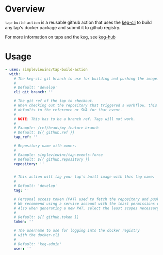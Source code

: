 # Overview
`tap-build-action` is a reusable github action that uses the [keg-cli](https://github.com/simpleviewinc/keg-cli) to build any tap's docker package and submit it to github registry. 

For more information on taps and the keg, see [keg-hub](https://github.com/simpleviewinc/keg-hub)

# Usage

```yml
- uses: simpleviewinc/tap-build-action
  with:
    # The keg-cli git branch to use for building and pushing the image.
    #
    # Default: 'develop'
    cli_git_branch: ''

    # The git ref of the tap to checkout.
    # When checking out the repository that triggered a workflow, this 
    # defaults to the reference or SHA for that event. 
    # 
    # NOTE: This has to be a branch ref. Tags will not work.
    #
    # Example: /ref/heads/my-feature-branch
    # Default: ${{ github.ref }}
    tap_ref: ''

    # Repository name with owner. 
    #
    # Example: simpleviewinc/tap-events-force
    # Default: ${{ github.repository }}
    repository: ''


    # This action will tag your tap's built image with this tag name.
    # 
    # Default: 'develop'
    tag: ''

    # Personal access token (PAT) used to fetch the repository and push its image. 
    # We recommend using a service account with the least permissions necessary.
    # Also when generating a new PAT, select the least scopes necessary.
    #
    # Default: ${{ github.token }}
    token: ''

    # The username to use for logging into the docker registry 
    # with the docker-cli
    #
    # Default: 'keg-admin'
    user: ''
```
